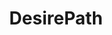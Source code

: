 ---
title: DesirePath
crosslinks:
- DesirePaths
- Wellworn
- thingsforants
- mildlyinteresting
- oddlysatisfying
- tifu
- AccidentalRenaissance
- chairsunderwater
- gggggg
- CalPoly
- firstworldanarchists
- metric_units
- doggos
- NotKenM
- pics
- gifextra
- ShitAmericansSay
- djiphantom
- ARK
---